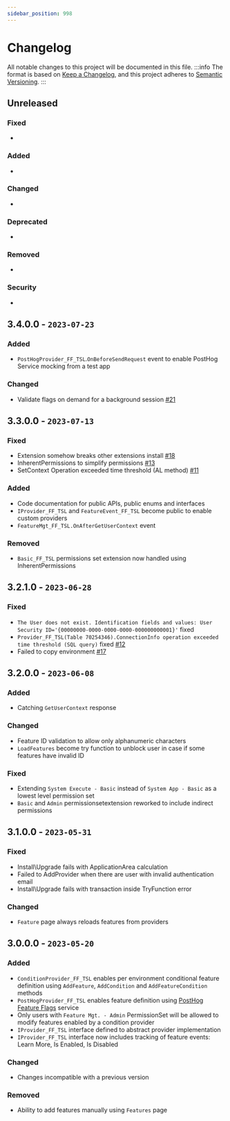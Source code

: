 ```yaml
---
sidebar_position: 998
---
```

# Changelog
All notable changes to this project will be documented in this file.
:::info
The format is based on [Keep a Changelog](https://keepachangelog.com/en/1.0.0/),
and this project adheres to [Semantic Versioning](https://semver.org/spec/v2.0.0.html).
:::
## Unreleased
### Fixed
<!---for any bug fixes--->
- 
### Added
<!---for new features--->
- 
### Changed
<!---for changes in existing functionality--->
- 
### Deprecated
<!---for soon-to-be removed features--->
- 
### Removed
<!---for now removed features--->
- 
### Security
<!---in case of vulnerabilities--->
- 
## 3.4.0.0 - `2023-07-23`
### Added
- `PostHogProvider_FF_TSL`.`OnBeforeSendRequest` event to enable PostHog Service mocking from a test app
### Changed
- Validate flags on demand for a background session [#21](https://github.com/thetanz/OpenFeature-al/issues/21)
## 3.3.0.0 - `2023-07-13`
### Fixed
- Extension somehow breaks other extensions install [#18](https://github.com/thetanz/OpenFeature-al/issues/18)
- InherentPermissions to simplify permissions [#13](https://github.com/thetanz/OpenFeature-al/issues/13)
- SetContext Operation exceeded time threshold (AL method) [#11](https://github.com/thetanz/OpenFeature-al/issues/11)
### Added
- Code documentation for public APIs, public enums and interfaces
- `IProvider_FF_TSL` and `FeatureEvent_FF_TSL` become public to enable custom providers 
- `FeatureMgt_FF_TSL.OnAfterGetUserContext` event
### Removed
- `Basic_FF_TSL` permissions set extension now handled using InherentPermissions
## 3.2.1.0 - `2023-06-28`
### Fixed
- `The User does not exist. Identification fields and values: User Security ID='{00000000-0000-0000-0000-000000000001}'` fixed 
- `Provider_FF_TSL(Table 70254346).ConnectionInfo operation exceeded time threshold (SQL query)` fixed [#12](https://github.com/thetanz/OpenFeature-al/issues/12)
- Failed to copy environment [#17](https://github.com/thetanz/OpenFeature-al/issues/17)
## 3.2.0.0 - `2023-06-08`
### Added
- Catching `GetUserContext` response
### Changed
- Feature ID validation to allow only alphanumeric characters
- `LoadFeatures` become try function to unblock user in case if some features have invalid ID
### Fixed
- Extending `System Execute - Basic` instead of `System App - Basic` as a lowest level permission set
- `Basic` and `Admin` permissionsetextension reworked to include indirect permissions
## 3.1.0.0 - `2023-05-31`
### Fixed
- Install\Upgrade fails with ApplicationArea calculation
- Failed to AddProvider when there are user with invalid authentication email
- Install\Upgrade fails with transaction inside TryFunction error
### Changed
- `Feature` page always reloads features from providers
## 3.0.0.0 - `2023-05-20`
### Added
- `ConditionProvider_FF_TSL` enables per environment conditional feature definition using `AddFeature`, `AddCondition` and `AddFeatureCondition` methods
- `PostHogProvider_FF_TSL` enables feature definition using [PostHog Feature Flags](https://posthog.com/feature-flags) service
- Only users with `Feature Mgt. - Admin` PermissionSet will be allowed to modify features enabled by a condition provider
- `IProvider_FF_TSL` interface defined to abstract provider implementation
- `IProvider_FF_TSL` interface now includes tracking of feature events: Learn More, Is Enabled, Is Disabled
### Changed
- Changes incompatible with a previous version
### Removed
- Ability to add features manually using `Features` page  
